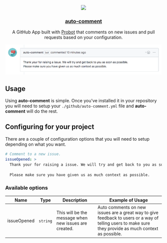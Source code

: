 <p align="center">
  <img src="https://avatars3.githubusercontent.com/in/14394?s=88&amp;v=4" width="64">
  <h3 align="center"><a href="https://boyney123.github.io/auto-comment/">auto-comment</a></h3>
  <p align="center">A GitHub App built with <a href="https://github.com/probot/probot">Probot</a> that comments on new issues and pull requests based on your configuration.<p>
 
  </p>
</p>

![todo](./example.png)


## Usage

Using **auto-comment** is simple. Once you've installed it in your repository you will need to setup your `./github/auto-comment.yml` file and **auto-comment** will do the rest.

## Configuring for your project

There are a couple of configuration options that you will need to setup depending on what you want.

```yml
# Comment to a new issue.
issueOpened: >
  Thank your for raising a issue. We will try and get back to you as soon as possible. 
  
  Please make sure you have given us as much context as possible.

```

### Available options

| Name | Type | Description | Example of Usage |
|------|------|-------------|------------------|
| issueOpened | `string` | This will be the message when new issues are created. | Auto comments on new issues are a great way to give feedback to users or a way of telling users to make sure they provide as much context as possible. |





